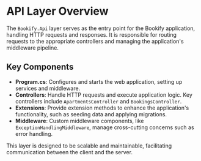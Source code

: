 # API Layer Overview

The `Bookify.Api` layer serves as the entry point for the Bookify application, handling HTTP requests and responses. It is responsible for routing requests to the appropriate controllers and managing the application's middleware pipeline.

## Key Components

- **Program.cs**: Configures and starts the web application, setting up services and middleware.
- **Controllers**: Handle HTTP requests and execute application logic. Key controllers include `ApartmentsController` and `BookingsController`.
- **Extensions**: Provide extension methods to enhance the application's functionality, such as seeding data and applying migrations.
- **Middleware**: Custom middleware components, like `ExceptionHandlingMiddleware`, manage cross-cutting concerns such as error handling.

This layer is designed to be scalable and maintainable, facilitating communication between the client and the server. 
